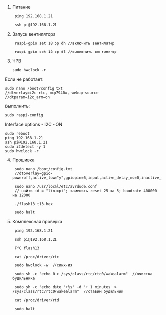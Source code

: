 1. Питание

        ping 192.168.1.21

        ssh pi@192.168.1.21

2. Запуск вентилятора

        raspi-gpio set 18 op dh //включить вентилятор
 
        raspi-gpio set 18 op dl //выключить вентилятор 
 
 3. ЧРВ

        sudo hwclock -r
 
 Если не работает:
 
    sudo nano /boot/config.txt  
    //dtverlay=i2c-rtc, mcp7940x, wekup-source
    //dtparam=i2c_arm=on
    
Выполнить:

    sudo raspi-config

Interface options - I2C - ON

    sudo reboot
    ping 192.168.1.21
    ssh pi@192.168.1.21
    sudo i2detect -y 1
    sudo hwclock -r
    
4. Прошивка

        sudo nano /boot/config.txt
        //dtoverlay=gpio-poweroff,active_low="y",gpiopin=6,input,active_delay_ms=0,inactive_delay_ms=0
        
        sudo nano /usr/local/etc/avrdude.conf
        // найти id = "linuxpi"; заменить reset 25 на 5; baudrate 400000 на 12000
        
        ./flash13 t13.hex
        
        sudo halt
        
5. Комплексная проверка

        ping 192.168.1.21
        
        ssh pi@192.168.1.21
        
        F^C flash13
        
        cat /proc/driver/rtc
        
        sudo hwclock -w  //синх-ия
        
        sudo sh -c "echo 0 > /sys/class/rtc/rtc0/wakealarm"  //очистка будильника
        
        sudo sh -c "echo date '+%s' -d '+ 1 minutes' > /sys/class/rtc/rtc0/wakealarm"  //ставим будильник
        
        cat /proc/driver/rtd
        
        sudo halt
        
